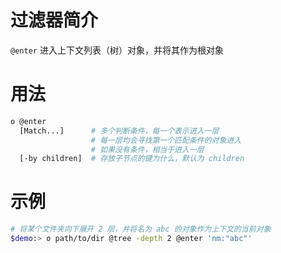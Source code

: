 # 过滤器简介

`@enter` 进入上下文列表（树）对象，并将其作为根对象

# 用法

```bash
o @enter
  [Match...]      # 多个判断条件，每一个表示进入一层
                  # 每一层均会寻找第一个匹配条件的对象进入
                  # 如果没有条件，相当于进入一层
  [-by children]  # 存放子节点的键为什么，默认为 children
```

# 示例

```bash
# 将某个文件夹向下展开 2 层，并将名为 abc 的对象作为上下文的当前对象
$demo:> o path/to/dir @tree -depth 2 @enter 'nm:"abc"'
```

